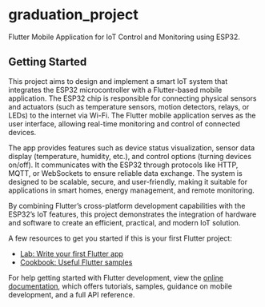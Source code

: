 # graduation_project

Flutter Mobile Application for IoT Control and Monitoring using ESP32.

## Getting Started

This project aims to design and implement a smart IoT system that integrates the ESP32 microcontroller with a Flutter-based mobile application. The ESP32 chip is responsible for connecting physical sensors and actuators (such as temperature sensors, motion detectors, relays, or LEDs) to the internet via Wi-Fi. The Flutter mobile application serves as the user interface, allowing real-time monitoring and control of connected devices.

The app provides features such as device status visualization, sensor data display (temperature, humidity, etc.), and control options (turning devices on/off). It communicates with the ESP32 through protocols like HTTP, MQTT, or WebSockets to ensure reliable data exchange. The system is designed to be scalable, secure, and user-friendly, making it suitable for applications in smart homes, energy management, and remote monitoring.

By combining Flutter’s cross-platform development capabilities with the ESP32’s IoT features, this project demonstrates the integration of hardware and software to create an efficient, practical, and modern IoT solution.

A few resources to get you started if this is your first Flutter project:

- [Lab: Write your first Flutter app](https://docs.flutter.dev/get-started/codelab)
- [Cookbook: Useful Flutter samples](https://docs.flutter.dev/cookbook)

For help getting started with Flutter development, view the
[online documentation](https://docs.flutter.dev/), which offers tutorials,
samples, guidance on mobile development, and a full API reference.
